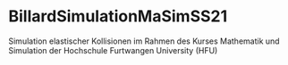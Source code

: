 # BillardSimulationMaSimSS21

Simulation elastischer Kollisionen im Rahmen des Kurses Mathematik und Simulation der Hochschule Furtwangen University (HFU)
